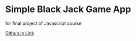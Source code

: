 # Simple Black Jack Game App

for final project of Javascript course

[Github.io Link](URL "https://yoniakabecky.github.io/blackjack-js/")
